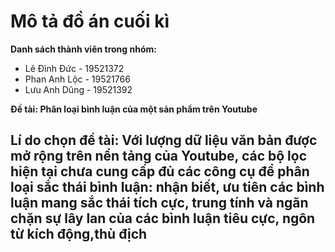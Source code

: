 # Mô tả đồ án cuối kì
**Danh sách thành viên trong nhóm:**
+ Lê Đình Đức - 19521372
+ Phan Anh Lộc - 19521766
+ Lưu Anh Dũng - 19521392

**Đề tài: Phân loại bình luận của một sản phẩm trên Youtube**
## Lí do chọn đề tài: Với lượng dữ liệu văn bản được mở rộng trên nền tảng của Youtube, các bộ lọc hiện tại chưa cung cấp đủ các công cụ để phân loại sắc thái bình luận: nhận biết, ưu tiên các bình luận mang sắc thái tích cực, trung tính và ngăn chặn sự lây lan của các bình luận tiêu cực, ngôn từ kích động,thù địch
